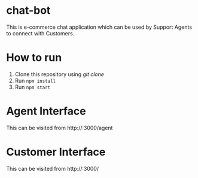 # chat-bot

This is e-commerce chat application which can be used by Support Agents to connect with Customers. 

# How to run
1. Clone this repository using _git clone_
1. Run `npm install`
1. Run `npm start`

# Agent Interface
This can be visited from http://<hostname>:3000/agent

# Customer Interface
This can be visited from http://<hostname>:3000/
